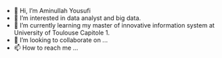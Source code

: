 - 👋 Hi, I’m Aminullah Yousufi
- 👀 I’m interested in data analyst and big data.
- 🌱 I’m currently learning my master of innovative information system at University of Toulouse Capitole 1.
- 💞️ I’m looking to collaborate on ...
- 📫 How to reach me ...

<!---
Aminullahyousufi/Aminullahyousufi is a ✨ special ✨ repository because its `README.md` (this file) appears on your GitHub profile.
You can click the Preview link to take a look at your changes.
--->

